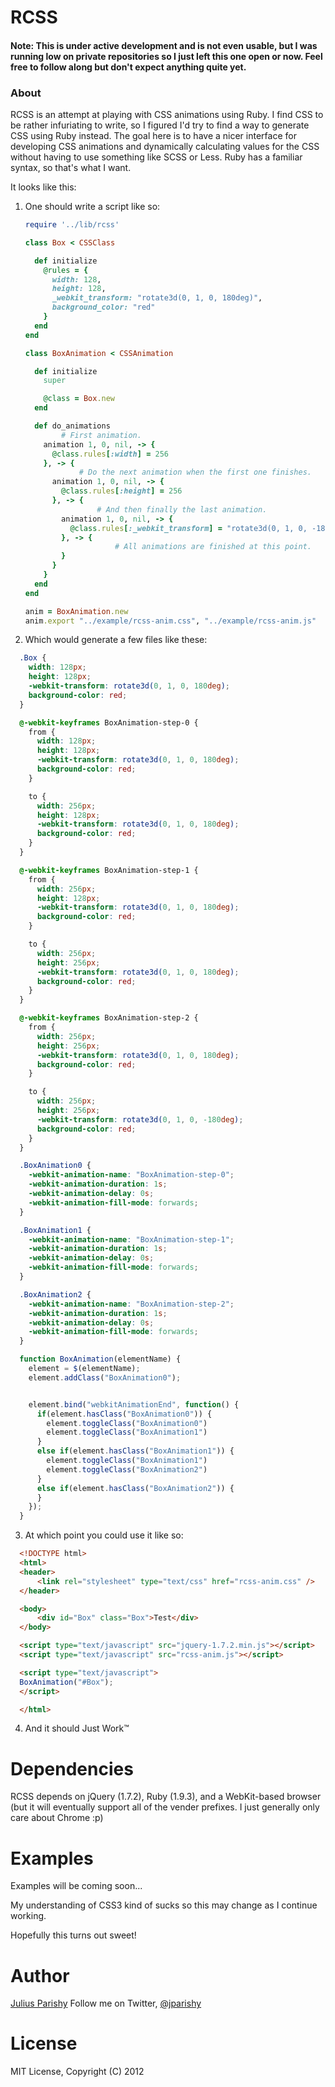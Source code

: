 # RCSS

#### **Note: This is under active development and is not even usable, but I was running low on private repositories so I just left this one open or now. Feel free to follow along but don't expect anything quite yet.**

### About
RCSS is an attempt at playing with CSS animations using Ruby. I find CSS to be rather infuriating to write, so I figured I'd try to find a way to generate CSS using Ruby instead. The goal here is to have a nicer interface for developing CSS animations and dynamically calculating values for the CSS without having to use something like SCSS or Less. Ruby has a familiar syntax, so that's what I want.

It looks like this:

1. One should write a script like so:
	```ruby
	require '../lib/rcss'

	class Box < CSSClass

	  def initialize
	    @rules = {
	      width: 128,
	      height: 128,
	      _webkit_transform: "rotate3d(0, 1, 0, 180deg)",
	      background_color: "red"
	    }
	  end
	end

	class BoxAnimation < CSSAnimation

	  def initialize
	    super

	    @class = Box.new
	  end

	  def do_animations
			# First animation.
	    animation 1, 0, nil, -> {
	      @class.rules[:width] = 256
	    }, -> { 
				# Do the next animation when the first one finishes.
	      animation 1, 0, nil, -> {
	        @class.rules[:height] = 256
	      }, -> {
					# And then finally the last animation.
	        animation 1, 0, nil, -> {
	          @class.rules[:_webkit_transform] = "rotate3d(0, 1, 0, -180deg)"
	        }, -> {
						# All animations are finished at this point.
	        }
	      }
	    }
	  end
	end

	anim = BoxAnimation.new
	anim.export "../example/rcss-anim.css", "../example/rcss-anim.js"
	```
2. Which would generate a few files like these:
  ```css
	.Box {
	  width: 128px;
	  height: 128px;
	  -webkit-transform: rotate3d(0, 1, 0, 180deg);
	  background-color: red;
	}

	@-webkit-keyframes BoxAnimation-step-0 {
	  from {
	    width: 128px;
	    height: 128px;
	    -webkit-transform: rotate3d(0, 1, 0, 180deg);
	    background-color: red;
	  }

	  to {
	    width: 256px;
	    height: 128px;
	    -webkit-transform: rotate3d(0, 1, 0, 180deg);
	    background-color: red;
	  }
	}

	@-webkit-keyframes BoxAnimation-step-1 {
	  from {
	    width: 256px;
	    height: 128px;
	    -webkit-transform: rotate3d(0, 1, 0, 180deg);
	    background-color: red;
	  }

	  to {
	    width: 256px;
	    height: 256px;
	    -webkit-transform: rotate3d(0, 1, 0, 180deg);
	    background-color: red;
	  }
	}

	@-webkit-keyframes BoxAnimation-step-2 {
	  from {
	    width: 256px;
	    height: 256px;
	    -webkit-transform: rotate3d(0, 1, 0, 180deg);
	    background-color: red;
	  }

	  to {
	    width: 256px;
	    height: 256px;
	    -webkit-transform: rotate3d(0, 1, 0, -180deg);
	    background-color: red;
	  }
	}

	.BoxAnimation0 {
	  -webkit-animation-name: "BoxAnimation-step-0";
	  -webkit-animation-duration: 1s;
	  -webkit-animation-delay: 0s;
	  -webkit-animation-fill-mode: forwards;
	}

	.BoxAnimation1 {
	  -webkit-animation-name: "BoxAnimation-step-1";
	  -webkit-animation-duration: 1s;
	  -webkit-animation-delay: 0s;
	  -webkit-animation-fill-mode: forwards;
	}

	.BoxAnimation2 {
	  -webkit-animation-name: "BoxAnimation-step-2";
	  -webkit-animation-duration: 1s;
	  -webkit-animation-delay: 0s;
	  -webkit-animation-fill-mode: forwards;
	}
  ```
  ```javascript
	function BoxAnimation(elementName) {
	  element = $(elementName);
	  element.addClass("BoxAnimation0");


	  element.bind("webkitAnimationEnd", function() {
	    if(element.hasClass("BoxAnimation0")) {
	      element.toggleClass("BoxAnimation0")
	      element.toggleClass("BoxAnimation1")
	    }
	    else if(element.hasClass("BoxAnimation1")) {
	      element.toggleClass("BoxAnimation1")
	      element.toggleClass("BoxAnimation2")
	    }
	    else if(element.hasClass("BoxAnimation2")) {
	    }
	  });
	}
  ```
3. At which point you could use it like so:
  ```html
	<!DOCTYPE html>
	<html>
	<header>
		<link rel="stylesheet" type="text/css" href="rcss-anim.css" />
	</header>

	<body>
		<div id="Box" class="Box">Test</div>
	</body>

	<script type="text/javascript" src="jquery-1.7.2.min.js"></script>
	<script type="text/javascript" src="rcss-anim.js"></script>

	<script type="text/javascript">
	BoxAnimation("#Box");
	</script>

	</html>
  ```
4. And it should Just Work™

# Dependencies
RCSS depends on jQuery (1.7.2), Ruby (1.9.3), and a WebKit-based browser (but it will eventually support all of the vender prefixes. I just generally only care about Chrome :p)

# Examples
Examples will be coming soon...

My understanding of CSS3 kind of sucks so this may change as I continue working.

Hopefully this turns out sweet!

# Author
[Julius Parishy](http://juliusparishy.com/)
Follow me on Twitter, [@jparishy](https://twitter.com/jparishy)

# License
MIT License, Copyright (C) 2012
